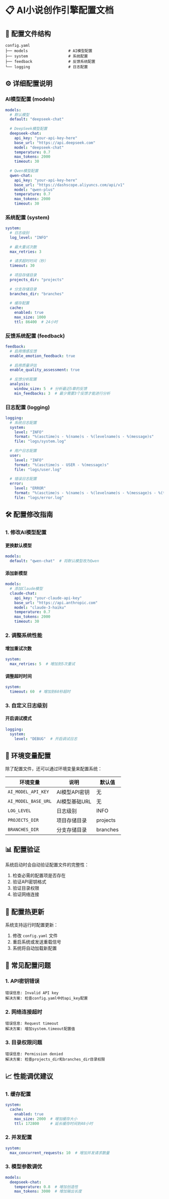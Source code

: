 # 📋 AI小说创作引擎配置文档

## 📁 配置文件结构

```
config.yaml
├── models                  # AI模型配置
├── system                  # 系统配置
├── feedback                # 反馈系统配置
└── logging                 # 日志配置
```

## ⚙️ 详细配置说明

### AI模型配置 (models)

```yaml
models:
  # 默认模型
  default: "deepseek-chat"
  
  # DeepSeek模型配置
  deepseek-chat:
    api_key: "your-api-key-here"
    base_url: "https://api.deepseek.com"
    model: "deepseek-chat"
    temperature: 0.7
    max_tokens: 2000
    timeout: 30
  
  # Qwen模型配置
  qwen-chat:
    api_key: "your-api-key-here"
    base_url: "https://dashscope.aliyuncs.com/api/v1"
    model: "qwen-plus"
    temperature: 0.7
    max_tokens: 2000
    timeout: 30
```

### 系统配置 (system)

```yaml
system:
  # 日志级别
  log_level: "INFO"
  
  # 最大重试次数
  max_retries: 3
  
  # 请求超时时间（秒）
  timeout: 30
  
  # 项目存储目录
  projects_dir: "projects"
  
  # 分支存储目录
  branches_dir: "branches"
  
  # 缓存配置
  cache:
    enabled: true
    max_size: 1000
    ttl: 86400  # 24小时
```

### 反馈系统配置 (feedback)

```yaml
feedback:
  # 启用情感反馈
  enable_emotion_feedback: true
  
  # 启用质量评估
  enable_quality_assessment: true
  
  # 反馈分析配置
  analysis:
    window_size: 5  # 分析最近5章的反馈
    min_feedbacks: 3  # 最少需要3个反馈才能进行分析
```

### 日志配置 (logging)

```yaml
logging:
  # 系统日志配置
  system:
    level: "INFO"
    format: "%(asctime)s - %(name)s - %(levelname)s - %(message)s"
    file: "logs/system.log"
  
  # 用户日志配置
  user:
    level: "INFO"
    format: "%(asctime)s - USER - %(message)s"
    file: "logs/user.log"
  
  # 错误日志配置
  error:
    level: "ERROR"
    format: "%(asctime)s - %(name)s - %(levelname)s - %(message)s - %(traceback)s"
    file: "logs/error.log"
```

## 🛠️ 配置修改指南

### 1. 修改AI模型配置

#### 更换默认模型
```yaml
models:
  default: "qwen-chat"  # 将默认模型改为Qwen
```

#### 添加新模型
```yaml
models:
  # 添加Claude模型
  claude-chat:
    api_key: "your-claude-api-key"
    base_url: "https://api.anthropic.com"
    model: "claude-3-haiku"
    temperature: 0.7
    max_tokens: 2000
    timeout: 30
```

### 2. 调整系统性能

#### 增加重试次数
```yaml
system:
  max_retries: 5  # 增加到5次重试
```

#### 调整超时时间
```yaml
system:
  timeout: 60  # 增加到60秒超时
```

### 3. 自定义日志级别

#### 开启调试模式
```yaml
logging:
  system:
    level: "DEBUG"  # 开启调试日志
```

## 🔧 环境变量配置

除了配置文件，还可以通过环境变量来配置系统：

| 环境变量 | 说明 | 默认值 |
|---------|------|--------|
| `AI_MODEL_API_KEY` | AI模型API密钥 | 无 |
| `AI_MODEL_BASE_URL` | AI模型基础URL | 无 |
| `LOG_LEVEL` | 日志级别 | INFO |
| `PROJECTS_DIR` | 项目存储目录 | projects |
| `BRANCHES_DIR` | 分支存储目录 | branches |

## 📊 配置验证

系统启动时会自动验证配置文件的完整性：

1. 检查必需的配置项是否存在
2. 验证API密钥格式
3. 验证目录权限
4. 验证网络连接

## 🔄 配置热更新

系统支持运行时配置更新：

1. 修改 `config.yaml` 文件
2. 重启系统或发送重载信号
3. 系统将自动加载新配置

## 🚨 常见配置问题

### 1. API密钥错误
```
错误信息: Invalid API key
解决方案: 检查config.yaml中的api_key配置
```

### 2. 网络连接超时
```
错误信息: Request timeout
解决方案: 增加system.timeout配置值
```

### 3. 目录权限问题
```
错误信息: Permission denied
解决方案: 检查projects_dir和branches_dir目录权限
```

## 📈 性能调优建议

### 1. 缓存配置
```yaml
system:
  cache:
    enabled: true
    max_size: 2000  # 增加缓存大小
    ttl: 172800     # 延长缓存时间到48小时
```

### 2. 并发配置
```yaml
system:
  max_concurrent_requests: 10  # 增加并发请求数量
```

### 3. 模型参数调优
```yaml
models:
  deepseek-chat:
    temperature: 0.8  # 增加创造性
    max_tokens: 3000  # 增加输出长度
```
